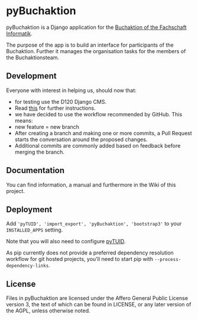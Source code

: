 # pyBuchaktion #

pyBuchaktion is a Django application for the [Buchaktion of the Fachschaft Informatik](https://www.d120.de/de/studierende/buchaktion/).

The purpose of the app is to build an interface for participants of the Buchaktion. Further it manages the organisation tasks for the members of the Buchaktionsteam.

Development
----
Everyone with interest in helping us, should now that:
* for testing use the D120 Django CMS.
 * Read [this](https://github.com/d120/pyBuchaktion/wiki/Testing-with-D120-Django-CMS) for further instructions.
* we have decided to use the workflow recommended by GitHub. This means:
 * new feature = new branch
 * After creating a branch and making one or more commits, a Pull Request starts the conversation around the proposed changes.
 * Additional commits are commonly added based on feedback before merging the branch.

Documentation
----
You can find information, a manual and furthermore in the Wiki of this project.

Deployment
----------

Add `'pyTUID', 'import_export', 'pyBuchaktion', 'bootstrap3'` to your `INSTALLED_APPS` setting.

Note that you will also need to configure [pyTUID](https://github.com/d120/pyTUID).

As pip currently does not provide a preferred dependency resolution workflow for git hosted projects, you'll need to start pip with `--process-dependency-links`.

License
----
Files in pyBuchaktion are licensed under the Affero General Public License version 3, the text of which can be found in LICENSE, or any later version of the AGPL, unless otherwise noted.
